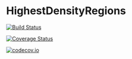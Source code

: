 # HighestDensityRegions

[![Build Status](https://travis-ci.org/tpapp/HighestDensityRegions.jl.svg?branch=master)](https://travis-ci.org/tpapp/HighestDensityRegions.jl)

[![Coverage Status](https://coveralls.io/repos/tpapp/HighestDensityRegions.jl/badge.svg?branch=master&service=github)](https://coveralls.io/github/tpapp/HighestDensityRegions.jl?branch=master)

[![codecov.io](http://codecov.io/github/tpapp/HighestDensityRegions.jl/coverage.svg?branch=master)](http://codecov.io/github/tpapp/HighestDensityRegions.jl?branch=master)
